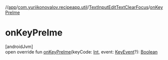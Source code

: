 //[app](../../../index.md)/[com.yuriikonovalov.recipeapp.util](../index.md)/[TextInputEditTextClearFocus](index.md)/[onKeyPreIme](on-key-pre-ime.md)

# onKeyPreIme

[androidJvm]\
open override fun [onKeyPreIme](on-key-pre-ime.md)(keyCode: [Int](https://kotlinlang.org/api/latest/jvm/stdlib/kotlin/-int/index.html), event: [KeyEvent](https://developer.android.com/reference/kotlin/android/view/KeyEvent.html)?): [Boolean](https://kotlinlang.org/api/latest/jvm/stdlib/kotlin/-boolean/index.html)
